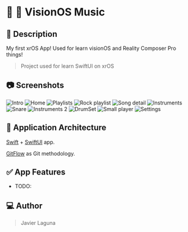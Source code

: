 #  🥽 VisionOS Music

## 📝 Description

My first xrOS App!
Used for learn visionOS and Reality Composer Pro things!

> Project used for learn SwiftUI on xrOS

## 📷 Screenshots

![Intro](/.readme_resources/intro.png)
![Home](/.readme_resources/home.png)
![Playlists](/.readme_resources/playlists.png)
![Rock playlist](/.readme_resources/rock_playlist.png)
![Song detail](/.readme_resources/song_detail.png)
![Instruments](/.readme_resources/instruments.png)
![Snare](/.readme_resources/snare.png)
![Instruments 2](/.readme_resources/instruments_2.png)
![DrumSet](/.readme_resources/drum_set.png)
![Small player](/.readme_resources/small_player.png)
![Settings](/.readme_resources/settings.png)

## 🚧 Application Architecture

[Swift](https://www.apple.com/es/swift/) + [SwiftUI](https://developer.apple.com/xcode/swiftui/) app.

[GitFlow](https://datasift.github.io/gitflow/IntroducingGitFlow.html) as Git methodology.

## ✅ App Features

- TODO:

## 💻 Author

> Javier Laguna
